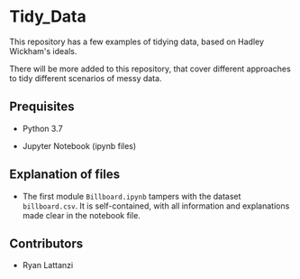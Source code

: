 # Tidy_Data
This repository has a few examples of tidying data, based on Hadley Wickham's ideals.

There will be more added to this repository, that cover different approaches to tidy different scenarios of messy data.

Prequisites
-----------

- Python 3.7

- Jupyter Notebook (ipynb files)

Explanation of files
--------

- The first module `Billboard.ipynb` tampers with the dataset `billboard.csv`. It is self-contained, with all information and explanations made clear in the notebook file.
  
Contributors
--------------

- Ryan Lattanzi
